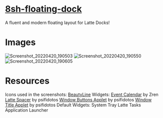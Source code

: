 # <u>8sh-floating-dock</u>
A fluent and modern floating layout for Latte Docks!

# Images 
![Screenshot_20220420_190503](https://user-images.githubusercontent.com/67322047/164245388-c3229809-0586-4e33-9952-7aa1c2c86833.png)
![Screenshot_20220420_190550](https://user-images.githubusercontent.com/67322047/164245401-b3bdde9a-0a53-4678-a926-32254b5ff3bd.png)
![Screenshot_20220420_190605](https://user-images.githubusercontent.com/67322047/164245412-329bf512-2f6c-464f-b5ae-cd138151de06.png)

# Resources
Icons used in the screenshots: [BeautyLine](https://www.pling.com/p/1425426)
Widgets:
  [Event Calendar](https://www.pling.com/p/998901) by Zren
  [Latte Spacer](https://www.pling.com/p/1287102) by psifidotos
  [Window Buttons Applet](https://www.pling.com/p/1272871) by psifidotos
  [Window Title Applet](https://www.pling.com/p/1274218) by psifidotos
Default Widgets:
  System Tray
  Latte Tasks
  Application Launcher
